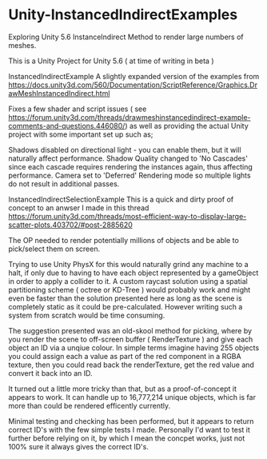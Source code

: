 # Unity-InstancedIndirectExamples
Exploring Unity 5.6 InstanceIndirect Method to render large numbers of meshes.

This is a Unity Project for Unity 5.6 ( at time of writing in beta )


InstancedIndirectExample
A slightly expanded version of the examples from https://docs.unity3d.com/560/Documentation/ScriptReference/Graphics.DrawMeshInstancedIndirect.html

Fixes a few shader and script issues ( see https://forum.unity3d.com/threads/drawmeshinstancedindirect-example-comments-and-questions.446080/) as well as providing the actual Unity project with some important set up such as;

Shadows disabled on directional light - you can enable them, but it will naturally affect performance.
Shadow Quality changed to 'No Cascades' since each cascade requires rendering the instances again, thus affecting performance.
Camera set to 'Deferred' Rendering mode so multiple lights do not result in additional passes.



InstancedIndirectSelectionExample
This is a quick and dirty proof of concept to an anwser I made in this thread
https://forum.unity3d.com/threads/most-efficient-way-to-display-large-scatter-plots.403702/#post-2885620

The OP needed to render potentially millions of objects and be able to pick/select them on screen. 

Trying to use Unity PhysX for this would naturally grind any machine to a halt, if only due to having to have each object represented by a gameObject in order to apply a collider to it. A custom raycast solution using a spatial partitioning scheme ( octree or KD-Tree ) would probably work and might even be faster than the solution presented here as long as the scene is completely static as it could be pre-calculated. However writing such a system from scratch would be time consuming.

The suggestion presented was an old-skool method for picking, where by you render the scene to off-screen buffer ( RenderTexture ) and give each object an ID via a unqiue colour. In simple terms imagine having 255 objects you could assign each a value as part of the red component in a RGBA texture, then you could read back the renderTexture, get the red value and convert it back into an ID.

It turned out a little more tricky than that, but as a proof-of-concept it appears to work. It can handle up to 16,777,214 unique objects, which is far more than could be rendered efficently currently. 

Minimal testing and checking has been performed, but it appears to return correct ID's with the few simple tests I made. Personally I'd want to test it further before relying on it, by which I mean the concpet works, just not 100% sure it always gives the correct ID's.


